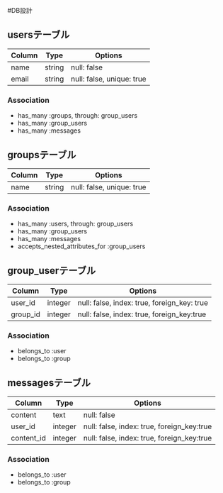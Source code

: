 #DB設計

## usersテーブル

|Column|Type|Options|
|------|----|-------|
|name|string|null: false|
|email|string|null: false, unique: true|

### Association
- has_many :groups, through: group_users
- has_many :group_users
- has_many :messages


## groupsテーブル

|Column|Type|Options|
|------|----|-------|
|name|string|null: false, unique: true|

### Association
- has_many :users, through: group_users
- has_many :group_users
- has_many :messages
- accepts_nested_attributes_for :group_users


## group_userテーブル

|Column|Type|Options|
|------|----|-------|
|user_id|integer|null: false, index: true, foreign_key: true|
|group_id|integer|null: false, index: true, foreign_key:true|

### Association
- belongs_to :user
- belongs_to :group


## messagesテーブル

|Column|Type|Options|
|------|----|-------|
|content|text|null: false|
|user_id|integer|null: false, index: true, foreign_key:true|
|content_id|integer|null: false, index: true, foreign_key:true|

### Association
- belongs_to :user
- belongs_to :group
